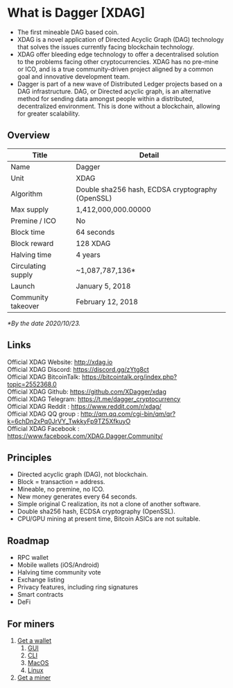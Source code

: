 # What is Dagger [XDAG]

* The first mineable DAG based coin.
* XDAG is a novel application of Directed Acyclic Graph (DAG) technology that solves the issues currently facing blockchain technology.
* XDAG offer bleeding edge technology to offer a decentralised solution to the problems facing other cryptocurrencies. XDAG has no pre-mine or ICO, and is a true community-driven project aligned by a common goal and innovative development team.
* Dagger is part of a new wave of Distributed Ledger projects based on a DAG infrastructure. DAG, or Directed acyclic graph, is an alternative method for sending data amongst people within a distributed, decentralized environment. This is done without a blockchain, allowing for greater scalability.

## Overview

Title | Detail
|------|--------
Name | Dagger
Unit | XDAG
Algorithm | Double sha256 hash, ECDSA cryptography (OpenSSL)
Max supply|1,412,000,000.00000
Premine / ICO | No
Block time | 64 seconds
Block reward | 128 XDAG
Halving time | 4 years
Circulating supply | ~1,087,787,136*
Launch | January 5, 2018
Community takeover | February 12, 2018

_*By the date 2020/10/23._

## Links

Official XDAG Website: http://xdag.io  
Official XDAG Discord: https://discord.gg/zYtg8ct  
Official XDAG BitcoinTalk: https://bitcointalk.org/index.php?topic=2552368.0  
Official XDAG Github: https://github.com/XDagger/xdag  
Official XDAG Telegram: https://t.me/dagger_cryptocurrency  
Official XDAG Reddit : https://www.reddit.com/r/xdag/  
Official XDAG QQ group : http://qm.qq.com/cgi-bin/qm/qr?k=6chDn2xPq0JrVY_TwkkyFp9TZ5XfkuyO  
Official XDAG Facebook : https://www.facebook.com/XDAG.Dagger.Community/  


## Principles
* Directed acyclic graph (DAG), not blockchain.
* Block = transaction = address.
* Mineable, no premine, no ICO.
* New money generates every 64 seconds.
* Simple original C realization, its not a clone of another software.
* Double sha256 hash, ECDSA cryptography (OpenSSL).
* CPU/GPU mining at present time, Bitcoin ASICs are not suitable.

## Roadmap
* RPC wallet
* Mobile wallets (iOS/Android)
* Halving time community vote
* Exchange listing
* Privacy features, including ring signatures
* Smart contracts
* DeFi


## For miners

1. [Get a wallet](https://github.com/XDagger/xdag/wiki/Get-a-wallet)
	1. [GUI](https://github.com/XDagger/xdag/wiki/Get-a-wallet#gui)
	2. [CLI](https://github.com/XDagger/xdag/wiki/Get-a-wallet#cli)
	3. [MacOS](https://github.com/XDagger/xdag/wiki/Get-a-wallet#macos)
	4. [Linux](https://github.com/XDagger/xdag/wiki/Get-a-wallet#macos)
2. [Get a miner](https://github.com/XDagger/DaggerGpuMiner)